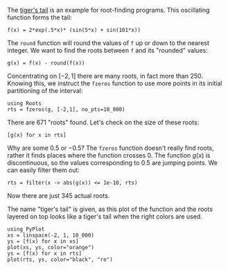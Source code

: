 The [tiger's tail](http://www.chebfun.org/examples/roots/Tiger.html) is an example for root-finding programs. This oscillating function forms the tail:

```
f(x) = 2*exp(.5*x)* (sin(5*x) + sin(101*x))
```

The `round` function will round the values of `f` up or down to the nearest integer. We want to find the roots between `f` and its "rounded" values:

```
g(x) = f(x) - round(f(x))
```

Concentrating on $[-2,1]$ there are many roots, in fact more than 250. Knowing this, we instruct the `fzeros` function to use more points in its initial partitioning of the interval:

```
using Roots
rts = fzeros(g, [-2,1], no_pts=10_000)
```

There are 671 "roots" found. Let's check on the size of these roots:

```
[g(x) for x in rts]
```

Why are some $0.5$ or $-0.5$? The `fzeros` function doesn't really find roots, rather it finds places where the function crosses $0$. The function $g(x)$ is discontinuous, so the values corresponding to $0.5$ are jumping points. We can easily filter them out:

```
rts = filter(x -> abs(g(x)) <= 1e-10, rts)
```

Now there  are just 345 actual roots.

The name "tiger's tail" is given, as this plot of the function and the roots layered on top looks like a tiger's tail when the right colors are used.

```
using PyPlot
xs = linspace(-2, 1, 10_000)
ys = [f(x) for x in xs]
plot(xs, ys, color="orange")
ys = [f(x) for x in rts]
plot(rts, ys, color="black", "ro")
```


